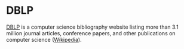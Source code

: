# DBLP

[DBLP](http://dblp.uni-trier.de/db/) is a computer science bibliography website listing more than 3.1 million journal articles, conference papers, and other publications on computer science \([Wikipedia](https://en.wikipedia.org/wiki/DBLP)\).

